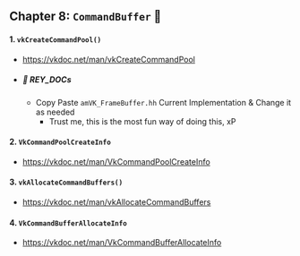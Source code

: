 ## Chapter 8: `CommandBuffer` 📝

#### 1. `vkCreateCommandPool()`
- https://vkdoc.net/man/vkCreateCommandPool
- ##### 📜 REY_DOCs
    - Copy Paste `amVK_FrameBuffer.hh` Current Implementation & Change it as needed
        - Trust me, this is the most fun way of doing this, xP

#### 2. `VkCommandPoolCreateInfo`
- https://vkdoc.net/man/VkCommandPoolCreateInfo

#### 3. `vkAllocateCommandBuffers()`
- https://vkdoc.net/man/vkAllocateCommandBuffers

#### 4. `VkCommandBufferAllocateInfo`
- https://vkdoc.net/man/VkCommandBufferAllocateInfo